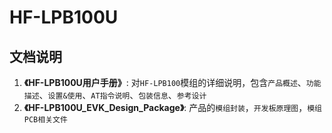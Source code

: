 HF-LPB100U
==========

## 文档说明
1. **《HF-LPB100U用户手册》**: 对`HF-LPB100`模组的详细说明，包含`产品概述`、`功能描述`、`设置&使用`、`AT指令说明`、`包装信息`、`参考设计`
2. **《HF-LPB100U_EVK_Design_Package》**: 产品的`模组封装`，`开发板原理图`，`模组PCB相关文件`